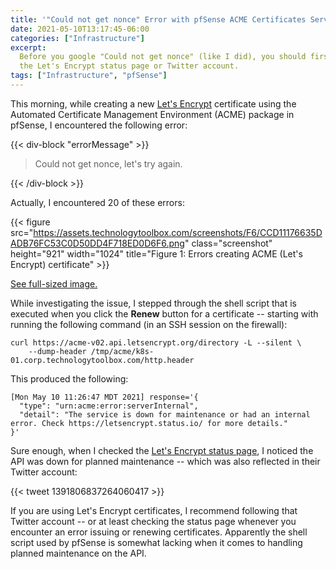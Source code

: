 ```yaml
---
title: '"Could not get nonce" Error with pfSense ACME Certificates Service'
date: 2021-05-10T13:17:45-06:00
categories: ["Infrastructure"]
excerpt:
  Before you google "Could not get nonce" (like I did), you should first check
  the Let's Encrypt status page or Twitter account.
tags: ["Infrastructure", "pfSense"]
---
```


This morning, while creating a new [Let's Encrypt](https://letsencrypt.org/)
certificate using the Automated Certificate Management Environment (ACME)
package in pfSense, I encountered the following error:

{{< div-block "errorMessage" >}}

> Could not get nonce, let's try again.

{{< /div-block >}}

Actually, I encountered 20 of these errors:

{{< figure
  src="https://assets.technologytoolbox.com/screenshots/F6/CCD11176635DADB76FC53C0D50DD4F718ED0D6F6.png"
  class="screenshot" height="921" width="1024"
  title="Figure 1: Errors creating ACME (Let's Encrypt) certificate" >}}

[See full-sized image.](https://assets.technologytoolbox.com/screenshots/F6/CCD11176635DADB76FC53C0D50DD4F718ED0D6F6.png)

While investigating the issue, I stepped through the shell script that is
executed when you click the **Renew** button for a certificate -- starting with
running the following command (in an SSH session on the firewall):

```Shell
curl https://acme-v02.api.letsencrypt.org/directory -L --silent \
    --dump-header /tmp/acme/k8s-01.corp.technologytoolbox.com/http.header
```

This produced the following:

```Text
[Mon May 10 11:26:47 MDT 2021] response='{
  "type": "urn:acme:error:serverInternal",
  "detail": "The service is down for maintenance or had an internal error. Check https://letsencrypt.status.io/ for more details."
}'
```

Sure enough, when I checked the
[Let's Encrypt status page](https://letsencrypt.status.io/), I noticed the API
was down for planned maintenance -- which was also reflected in their Twitter
account:

{{< tweet 1391806837264060417 >}}

If you are using Let's Encrypt certificates, I recommend following that Twitter
account -- or at least checking the status page whenever you encounter an error
issuing or renewing certificates. Apparently the shell script used by pfSense is
somewhat lacking when it comes to handling planned maintenance on the API.

